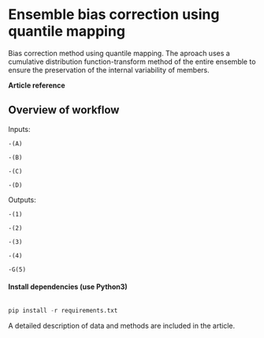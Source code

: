 # Ensemble bias correction using quantile mapping 

Bias correction method using quantile mapping. The aproach uses a cumulative distribution function-transform method of the entire ensemble to ensure the preservation of the internal variability of members. 

  **Article reference**

## Overview of workflow


Inputs: 

	-(A)

	-(B) 

	-(C) 

	-(D)

Outputs: 

	-(1)

	-(2)

	-(3)

	-(4)

	-G(5)





#### Install dependencies (use Python3)

```python

pip install -r requirements.txt

```

A detailed description of data and methods are included in the article.





